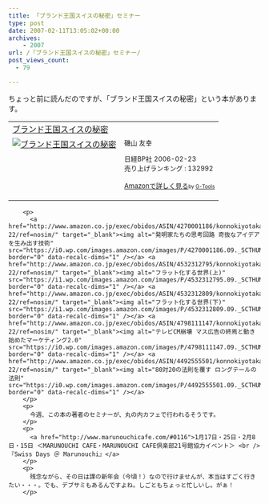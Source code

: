 ```yaml
---
title: 「ブランド王国スイスの秘密」セミナー
type: post
date: 2007-02-11T13:05:02+00:00
archives:
    - 2007
url: /「ブランド王国スイスの秘密」セミナー/
post_views_count:
  - 79

---
```

ちょっと前に読んだのですが、「ブランド王国スイスの秘密」という本があります。

<table cellpadding="5" border="0">
  <tr>
    <td colspan="2">
      <a href="http://www.amazon.co.jp/exec/obidos/ASIN/4822245012/konnokiyotaka-22/ref=nosim/" target="_blank">ブランド王国スイスの秘密</a>
    </td>
  </tr>
  
  <tr>
    <td valign="top">
      <a href="http://www.amazon.co.jp/exec/obidos/ASIN/4822245012/konnokiyotaka-22/ref=nosim/" target="_blank"><img alt="ブランド王国スイスの秘密" src="https://i1.wp.com/ec1.images-amazon.com/images/P/4822245012.09._SCMZZZZZZZ_.jpg" border="0" data-recalc-dims="1" /></a>
    </td>
    <td valign="top">
      <font size="-1">磯山 友幸 </p>
      <p>
        日経BP社 2006-02-23<br />売り上げランキング : 132992
      </p>
      <p>
        <a href="http://www.amazon.co.jp/exec/obidos/ASIN/4822245012/konnokiyotaka-22/ref=nosim/" target="_blank">Amazonで詳しく見る</a></font><font size="-2">by <a href="http://www.goodpic.com/mt/aws/index.html">G-Tools</a></font></td> </tr> </tbody> </table> 
        
        <p>
          <a href="http://www.amazon.co.jp/exec/obidos/ASIN/4270001186/konnokiyotaka-22/ref=nosim/" target="_blank"><img alt="発明家たちの思考回路 奇抜なアイデアを生み出す技術" src="https://i0.wp.com/images.amazon.com/images/P/4270001186.09._SCTHUMBZZZ_.jpg" border="0" data-recalc-dims="1" /></a> <a href="http://www.amazon.co.jp/exec/obidos/ASIN/4532312795/konnokiyotaka-22/ref=nosim/" target="_blank"><img alt="フラット化する世界(上)" src="https://i1.wp.com/images.amazon.com/images/P/4532312795.09._SCTHUMBZZZ_.jpg" border="0" data-recalc-dims="1" /></a> <a href="http://www.amazon.co.jp/exec/obidos/ASIN/4532312809/konnokiyotaka-22/ref=nosim/" target="_blank"><img alt="フラット化する世界(下)" src="https://i1.wp.com/images.amazon.com/images/P/4532312809.09._SCTHUMBZZZ_.jpg" border="0" data-recalc-dims="1" /></a> <a href="http://www.amazon.co.jp/exec/obidos/ASIN/4798111147/konnokiyotaka-22/ref=nosim/" target="_blank"><img alt="テレビCM崩壊 マス広告の終焉と動き始めたマーケティング2.0" src="https://i0.wp.com/images.amazon.com/images/P/4798111147.09._SCTHUMBZZZ_.jpg" border="0" data-recalc-dims="1" /></a> <a href="http://www.amazon.co.jp/exec/obidos/ASIN/4492555501/konnokiyotaka-22/ref=nosim/" target="_blank"><img alt="80対20の法則を覆す ロングテールの法則" src="https://i0.wp.com/images.amazon.com/images/P/4492555501.09._SCTHUMBZZZ_.jpg" border="0" data-recalc-dims="1" /></a>
        </p>
        <p>
          今週、この本の著者のセミナーが、丸の内カフェで行われるそうです。
        </p>
        <p>
          <a href="http://www.marunouchicafe.com/#0116">1月17日・25日・2月8日・15日 ＜MARUNOUCHI CAFE・MARUNOUCHI CAFE倶楽部21号館協力イベント＞ <br />『Swiss Days ＠ Marunouchi』</a>
        </p>
        <p>
          残念ながら、その日は課の新年会（今頃！）なので行けませんが、本当はすごく行きたい・・・。でも、デブサミもあるんですよね。しごともちょっと忙しいし。がぁ！
        </p>